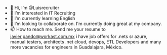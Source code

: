 - 👋 Hi, I’m @Luisrecruiter
- 👀 I’m interested in  IT Recruiting
- 🌱 I’m currently learning English
- 💞️ I’m looking to collaborate on. I'm currently doing great at my company.
- 📫 How to reach me. Send me your resume to javier.pando@workast.com.mx i have job offers for .nets sr azure, manual testers, architects .net cloud, devops, ETL Developers and many more vacancies
for engineers in Guadalajara, México.

<!---
Luisrecruiter/Luisrecruiter is a ✨ special ✨ repository because its `README.md` (this file) appears on your GitHub profile.
You can click the Preview link to take a look at your changes.
--->
